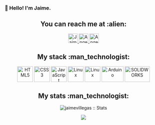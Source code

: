 ### 👋 Hello! I'm Jaime.

<h2 align="center">You can reach me at :alien:</h2>

<p align="center">

  <a href="https://www.linkedin.com/in/villegas0296/">
    <img src="https://www.vectorlogo.zone/logos/linkedin/linkedin-icon.svg" alt="Jaime Villegas's LinkedIn Profile" height="30" width="30">
  </a>

  <a href="https://twitter.com/JaimeVillegazz">
    <img src="https://www.vectorlogo.zone/logos/twitter/twitter-tile.svg" alt="Angel Santiago Jaime Zavala's YouTube Channel" height="30" width="30">
  </a>
  
   <a href="https://www.instagram.com/janvil0296/">
    <img src="https://www.vectorlogo.zone/logos/instagram/instagram-tile.svg" alt="Angel Santiago Jaime Zavala's YouTube Channel" height="30" width="30">
  </a>
</p>

<h2 align="center">My stack :man_technologist:</h2>
<p align="center">
  <img src="https://www.vectorlogo.zone/logos/w3_html5/w3_html5-icon.svg" alt="HTML5" height="50" width="50">
  <img src="https://www.vectorlogo.zone/logos/w3_css/w3_css-icon.svg" alt="CSS3" height="50" width="50">
  <img src="https://upload.vectorlogo.zone/logos/javascript/images/239ec8a4-163e-4792-83b6-3f6d96911757.svg" alt="JavaScript" height="50" width="50">
    <img src="https://www.vectorlogo.zone/logos/linux/linux-icon.svg" alt="Linux" height="50" width="50">
      <img src="https://www.vectorlogo.zone/logos/vim/vim-icon.svg" alt="Linux" height="50" width="50">
    <img src="https://www.vectorlogo.zone/logos/arduino/arduino-official.svg" alt="Arduino" height="50" width="70">
      <img src="https://cdn.worldvectorlogo.com/logos/solidworks-logo-1.svg" alt="SOLIDWORKS" height="50" width="80">
</p>


<h2 align="center">My stats :man_technologist:</h2>


<p align="center">
<img src="https://github-readme-stats.vercel.app/api?username=jaimevillegas&theme=gruvbox" alt="jaimevillegas :: Stats"/>
</p>

<p align="center">
<img src="https://github-readme-stats.vercel.app/api/top-langs/?username=jaimevillegas&theme=gruvbox" />
</p>






<!--
**jaimevillegas/jaimevillegas** is a ✨ _special_ ✨ repository because its `README.md` (this file) appears on your GitHub profile.

Here are some ideas to get you started:

- 🔭 I’m currently working on ...
- 🌱 I’m currently learning ...
- 👯 I’m looking to collaborate on ...
- 🤔 I’m looking for help with ...
- 💬 Ask me about ...
- 📫 How to reach me: ...
- 😄 Pronouns: ...
- ⚡ Fun fact: ...
-->
